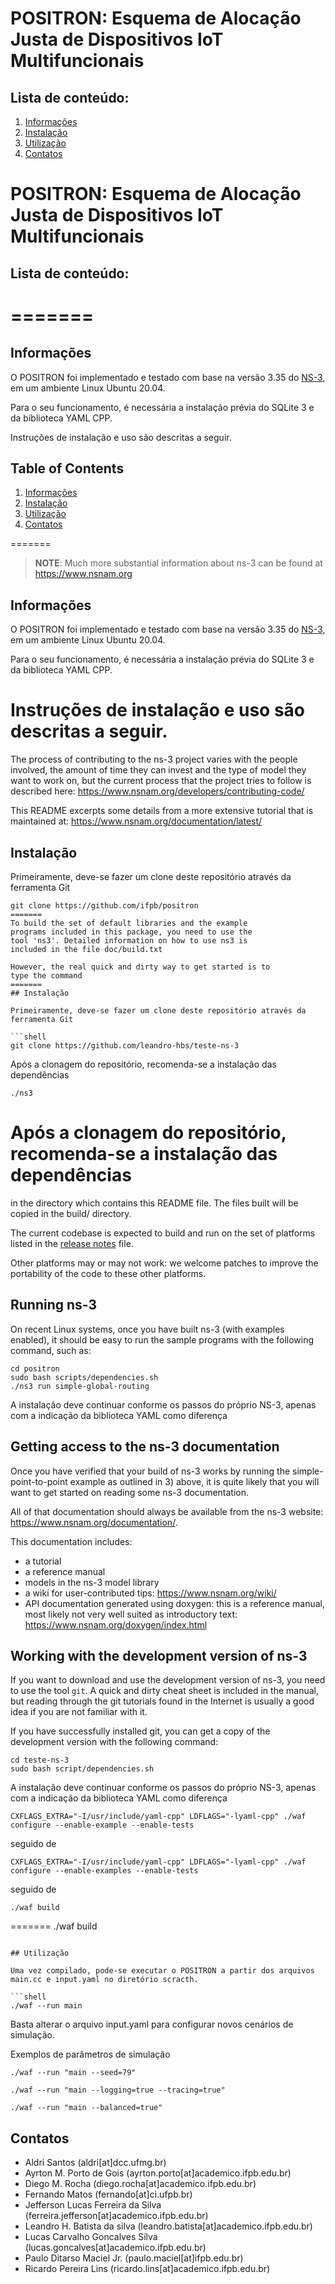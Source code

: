 
POSITRON: Esquema de Alocação Justa de Dispositivos IoT Multifuncionais
================================

## Lista de conteúdo:

1) [Informações](#informações)
2) [Instalação](#instalação)
3) [Utilização](#utilização)
4) [Contatos](#contatos)

POSITRON: Esquema de Alocação Justa de Dispositivos IoT Multifuncionais
================================

## Lista de conteúdo:
=======
=======

## Informações

O POSITRON foi implementado e testado com base na versão 3.35 do [NS-3](https://www.nsnam.org), em um ambiente Linux Ubuntu 20.04.

Para o seu funcionamento, é necessária a instalação prévia do SQLite 3 e da biblioteca YAML CPP.

Instruções de instalação e uso são descritas a seguir.


## Table of Contents

1) [Informações](#informações)
2) [Instalação](#instalação)
3) [Utilização](#utilização)
4) [Contatos](#contatos)

=======
> **NOTE**: Much more substantial information about ns-3 can be found at
<https://www.nsnam.org>

## Informações

O POSITRON foi implementado e testado com base na versão 3.35 do [NS-3](https://www.nsnam.org), em um ambiente Linux Ubuntu 20.04.

Para o seu funcionamento, é necessária a instalação prévia do SQLite 3 e da biblioteca YAML CPP.

Instruções de instalação e uso são descritas a seguir.
=======
The process of contributing to the ns-3 project varies with
the people involved, the amount of time they can invest
and the type of model they want to work on, but the current
process that the project tries to follow is described here:
<https://www.nsnam.org/developers/contributing-code/>

This README excerpts some details from a more extensive
tutorial that is maintained at:
<https://www.nsnam.org/documentation/latest/>


## Instalação

Primeiramente, deve-se fazer um clone deste repositório através da ferramenta Git

```shell
git clone https://github.com/ifpb/positron
=======
To build the set of default libraries and the example
programs included in this package, you need to use the
tool 'ns3'. Detailed information on how to use ns3 is
included in the file doc/build.txt

However, the real quick and dirty way to get started is to
type the command
=======
## Instalação

Primeiramente, deve-se fazer um clone deste repositório através da ferramenta Git

```shell
git clone https://github.com/leandro-hbs/teste-ns-3
```

Após a clonagem do repositório, recomenda-se a instalação das dependências

```shell
./ns3
```

Após a clonagem do repositório, recomenda-se a instalação das dependências
=======
in the directory which contains this README file. The files
built will be copied in the build/ directory.

The current codebase is expected to build and run on the
set of platforms listed in the [release notes](RELEASE_NOTES.md)
file.

Other platforms may or may not work: we welcome patches to
improve the portability of the code to these other platforms.

## Running ns-3

On recent Linux systems, once you have built ns-3 (with examples
enabled), it should be easy to run the sample programs with the
following command, such as:

```shell
cd positron 
sudo bash scripts/dependencies.sh
./ns3 run simple-global-routing
```

A instalação deve continuar conforme os passos do próprio NS-3, apenas com a indicação da biblioteca YAML como diferença

## Getting access to the ns-3 documentation

Once you have verified that your build of ns-3 works by running
the simple-point-to-point example as outlined in 3) above, it is
quite likely that you will want to get started on reading
some ns-3 documentation.

All of that documentation should always be available from
the ns-3 website: <https://www.nsnam.org/documentation/>.

This documentation includes:

- a tutorial
- a reference manual
- models in the ns-3 model library
- a wiki for user-contributed tips: <https://www.nsnam.org/wiki/>
- API documentation generated using doxygen: this is
  a reference manual, most likely not very well suited
  as introductory text:
  <https://www.nsnam.org/doxygen/index.html>

## Working with the development version of ns-3

If you want to download and use the development version of ns-3, you
need to use the tool `git`. A quick and dirty cheat sheet is included
in the manual, but reading through the git
tutorials found in the Internet is usually a good idea if you are not
familiar with it.

If you have successfully installed git, you can get
a copy of the development version with the following command:

```
cd teste-ns-3
sudo bash script/dependencies.sh
```

A instalação deve continuar conforme os passos do próprio NS-3, apenas com a indicação da biblioteca YAML como diferença

```shell
CXFLAGS_EXTRA="-I/usr/include/yaml-cpp" LDFLAGS="-lyaml-cpp" ./waf configure --enable-example --enable-tests
```

seguido de

```shell
CXFLAGS_EXTRA="-I/usr/include/yaml-cpp" LDFLAGS="-lyaml-cpp" ./waf configure --enable-examples --enable-tests
```

seguido de

```shell
./waf build
```

=======
./waf build
```

## Utilização

Uma vez compilado, pode-se executar o POSITRON a partir dos arquivos main.cc e input.yaml no diretório scracth.

```shell
./waf --run main 
```

Basta alterar o arquivo input.yaml para configurar novos cenários de simulação.

Exemplos de parâmetros de simulação

```shell
./waf --run "main --seed=79" 
```

```shell
./waf --run "main --logging=true --tracing=true"
```

```shell
./waf --run "main --balanced=true"
```

## Contatos

* Aldri Santos (aldri[at]dcc.ufmg.br)
* Ayrton M. Porto de Gois (ayrton.porto[at]academico.ifpb.edu.br)
* Diego M. Rocha (diego.rocha[at]academico.ifpb.edu.br)
* Fernando Matos (fernando[at]ci.ufpb.br)
* Jefferson Lucas Ferreira da Silva (ferreira.jefferson[at]academico.ifpb.edu.br)
* Leandro H. Batista da silva (leandro.batista[at]academico.ifpb.edu.br)
* Lucas Carvalho Goncalves Silva (lucas.goncalves[at]academico.ifpb.edu.br)
* Paulo Ditarso Maciel Jr. (paulo.maciel[at]ifpb.edu.br)
* Ricardo Pereira Lins (ricardo.lins[at]academico.ifpb.edu.br)
